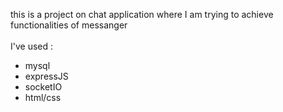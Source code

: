 this is a project on chat application where I am  trying to achieve functionalities of messanger <br>
<br>I've used :
<ul>
  <li>mysql</li>
  <li>  expressJS</li>
  <li>socketIO</li>
  <li>html/css</li>
</ul>
